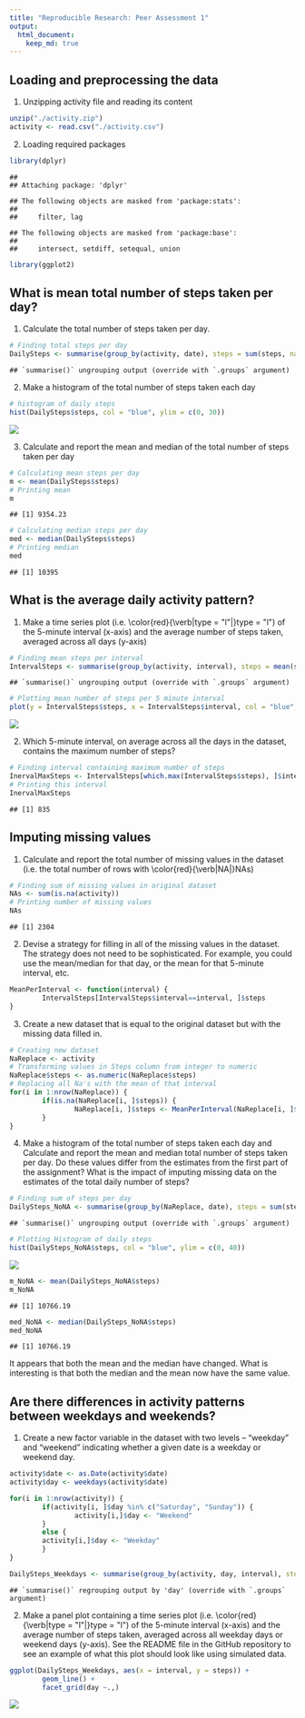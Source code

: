```yaml
---
title: "Reproducible Research: Peer Assessment 1"
output: 
  html_document:
    keep_md: true
---
```



## Loading and preprocessing the data
1. Unzipping activity file and reading its content

```r
unzip("./activity.zip")
activity <- read.csv("./activity.csv")
```

2. Loading required packages

```r
library(dplyr)
```

```
## 
## Attaching package: 'dplyr'
```

```
## The following objects are masked from 'package:stats':
## 
##     filter, lag
```

```
## The following objects are masked from 'package:base':
## 
##     intersect, setdiff, setequal, union
```

```r
library(ggplot2)
```

## What is mean total number of steps taken per day?
1. Calculate the total number of steps taken per day. 

```r
# Finding total steps per day 
DailySteps <- summarise(group_by(activity, date), steps = sum(steps, na.rm = TRUE))
```

```
## `summarise()` ungrouping output (override with `.groups` argument)
```

2. Make a histogram of the total number of steps taken each day

```r
# histogram of daily steps
hist(DailySteps$steps, col = "blue", ylim = c(0, 30))
```

![](PA1_template_files/figure-html/unnamed-chunk-3-1.png)<!-- -->

3. Calculate and report the mean and median of the total number of steps taken per day

```r
# Calculating mean steps per day
m <- mean(DailySteps$steps)
# Printing mean
m
```

```
## [1] 9354.23
```


```r
# Calculating median steps per day
med <- median(DailySteps$steps)
# Printing median
med
```

```
## [1] 10395
```

## What is the average daily activity pattern?
1. Make a time series plot (i.e. \color{red}{\verb|type = "l"|}type = "l") of the 5-minute interval (x-axis) and the average number of steps taken, averaged across all days (y-axis)

```r
# Finding mean steps per interval
IntervalSteps <- summarise(group_by(activity, interval), steps = mean(steps, na.rm = TRUE))
```

```
## `summarise()` ungrouping output (override with `.groups` argument)
```

```r
# Plotting mean number of steps per 5 minute interval
plot(y = IntervalSteps$steps, x = IntervalSteps$interval, col = "blue", xlab = "Interval", ylab = "Average number of steps per interval", main = "Average number of steps per 5 minute interval", type = "l")
```

![](PA1_template_files/figure-html/unnamed-chunk-6-1.png)<!-- -->

2. Which 5-minute interval, on average across all the days in the dataset, contains the maximum number of steps?

```r
# Finding interval containing maximum number of steps 
InervalMaxSteps <- IntervalSteps[which.max(IntervalSteps$steps), ]$interval
# Printing this interval
InervalMaxSteps
```

```
## [1] 835
```

## Imputing missing values
1. Calculate and report the total number of missing values in the dataset (i.e. the total number of rows with \color{red}{\verb|NA|}NAs)

```r
# Finding sum of missing values in original dataset
NAs <- sum(is.na(activity))
# Printing number of missing values
NAs
```

```
## [1] 2304
```

2. Devise a strategy for filling in all of the missing values in the dataset. The strategy does not need to be sophisticated. For example, you could use the mean/median for that day, or the mean for that 5-minute interval, etc.

```r
MeanPerInterval <- function(interval) {
        IntervalSteps[IntervalSteps$interval==interval, ]$steps
}
```

3. Create a new dataset that is equal to the original dataset but with the missing data filled in.

```r
# Creating new dataset
NaReplace <- activity
# Transforming values in Steps column from integer to numeric 
NaReplace$steps <- as.numeric(NaReplace$steps)
# Replacing all Na's with the mean of that interval
for(i in 1:nrow(NaReplace)) {
        if(is.na(NaReplace[i, ]$steps)) {
                NaReplace[i, ]$steps <- MeanPerInterval(NaReplace[i, ]$interval)
        }
}
```

4. Make a histogram of the total number of steps taken each day and Calculate and report the mean and median total number of steps taken per day. Do these values differ from the estimates from the first part of the assignment? What is the impact of imputing missing data on the estimates of the total daily number of steps?

```r
# Finding sum of steps per day 
DailySteps_NoNA <- summarise(group_by(NaReplace, date), steps = sum(steps))
```

```
## `summarise()` ungrouping output (override with `.groups` argument)
```

```r
# Plotting Histogram of daily steps
hist(DailySteps_NoNA$steps, col = "blue", ylim = c(0, 40))
```

![](PA1_template_files/figure-html/unnamed-chunk-11-1.png)<!-- -->



```r
m_NoNA <- mean(DailySteps_NoNA$steps)
m_NoNA
```

```
## [1] 10766.19
```


```r
med_NoNA <- median(DailySteps_NoNA$steps)
med_NoNA
```

```
## [1] 10766.19
```

It appears that both the mean and the median have changed. What is interesting is that both the median and the mean now have the same value. 

## Are there differences in activity patterns between weekdays and weekends?
1. Create a new factor variable in the dataset with two levels – “weekday” and “weekend” indicating whether a given date is a weekday or weekend day.

```r
activity$date <- as.Date(activity$date)
activity$day <- weekdays(activity$date)

for(i in 1:nrow(activity)) {
        if(activity[i, ]$day %in% c("Saturday", "Sunday")) {
                activity[i,]$day <- "Weekend"
        }
        else {
        activity[i,]$day <- "Weekday"
        }
}

DailySteps_Weekdays <- summarise(group_by(activity, day, interval), steps = mean(steps, na.rm = TRUE))
```

```
## `summarise()` regrouping output by 'day' (override with `.groups` argument)
```

2. Make a panel plot containing a time series plot (i.e. \color{red}{\verb|type = "l"|}type = "l") of the 5-minute interval (x-axis) and the average number of steps taken, averaged across all weekday days or weekend days (y-axis). See the README file in the GitHub repository to see an example of what this plot should look like using simulated data.

```r
ggplot(DailySteps_Weekdays, aes(x = interval, y = steps)) +
        geom_line() +
        facet_grid(day ~.,)
```

![](PA1_template_files/figure-html/unnamed-chunk-15-1.png)<!-- -->
